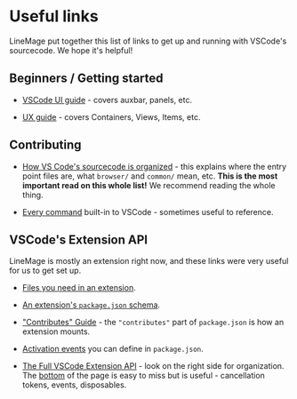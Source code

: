 # Useful links

LineMage put together this list of links to get up and running with VSCode's sourcecode. We hope it's helpful!

## Beginners / Getting started

- [VSCode UI guide](https://code.visualstudio.com/docs/getstarted/userinterface)  - covers auxbar, panels, etc.
 
- [UX guide](https://code.visualstudio.com/api/ux-guidelines/overview) - covers Containers, Views, Items, etc.

## Contributing

- [How VS Code's sourcecode is organized](https://github.com/microsoft/vscode/wiki/Source-Code-Organization) - this explains where the entry point files are, what `browser/` and `common/` mean, etc. **This is the most important read on this whole list!** We recommend reading the whole thing.


- [Every command](https://code.visualstudio.com/api/references/commands) built-in to VSCode - sometimes useful to reference.


## VSCode's Extension API

LineMage is mostly an extension right now, and these links were very useful for us to get set up.

- [Files you need in an extension](https://code.visualstudio.com/api/get-started/extension-anatomy).

- [An extension's `package.json` schema](https://code.visualstudio.com/api/references/extension-manifest).

- ["Contributes" Guide](https://code.visualstudio.com/api/references/contribution-points) - the `"contributes"` part of `package.json` is how an extension mounts.

- [Activation events](https://code.visualstudio.com/api/references/activation-events) you can define in `package.json`.

- [The Full VSCode Extension API](https://code.visualstudio.com/api/references/vscode-api) - look on the right side for organization. The [bottom](https://code.visualstudio.com/api/references/vscode-api#api-patterns) of the page is easy to miss but is useful - cancellation tokens, events, disposables.


